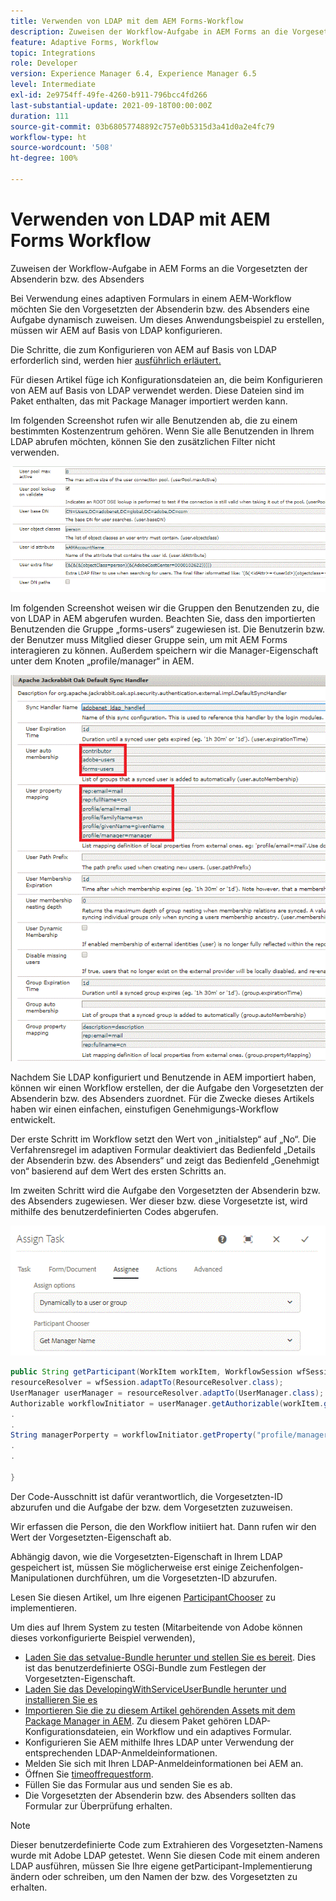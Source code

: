 ```yaml
---
title: Verwenden von LDAP mit dem AEM Forms-Workflow
description: Zuweisen der Workflow-Aufgabe in AEM Forms an die Vorgesetzten der Absenderin bzw. des Absenders
feature: Adaptive Forms, Workflow
topic: Integrations
role: Developer
version: Experience Manager 6.4, Experience Manager 6.5
level: Intermediate
exl-id: 2e9754ff-49fe-4260-b911-796bcc4fd266
last-substantial-update: 2021-09-18T00:00:00Z
duration: 111
source-git-commit: 03b68057748892c757e0b5315d3a41d0a2e4fc79
workflow-type: ht
source-wordcount: '508'
ht-degree: 100%

---
```


# Verwenden von LDAP mit AEM Forms Workflow

Zuweisen der Workflow-Aufgabe in AEM Forms an die Vorgesetzten der Absenderin bzw. des Absenders

Bei Verwendung eines adaptiven Formulars in einem AEM-Workflow möchten Sie den Vorgesetzten der Absenderin bzw. des Absenders eine Aufgabe dynamisch zuweisen. Um dieses Anwendungsbeispiel zu erstellen, müssen wir AEM auf Basis von LDAP konfigurieren.

Die Schritte, die zum Konfigurieren von AEM auf Basis von LDAP erforderlich sind, werden hier [ausführlich erläutert.](https://helpx.adobe.com/de/experience-manager/6-5/sites/administering/using/ldap-config.html)

Für diesen Artikel füge ich Konfigurationsdateien an, die beim Konfigurieren von AEM auf Basis von LDAP verwendet werden. Diese Dateien sind im Paket enthalten, das mit Package Manager importiert werden kann.

Im folgenden Screenshot rufen wir alle Benutzenden ab, die zu einem bestimmten Kostenzentrum gehören. Wenn Sie alle Benutzenden in Ihrem LDAP abrufen möchten, können Sie den zusätzlichen Filter nicht verwenden.

![LDAP-Konfiguration](assets/costcenterldap.gif)

Im folgenden Screenshot weisen wir die Gruppen den Benutzenden zu, die von LDAP in AEM abgerufen wurden. Beachten Sie, dass den importierten Benutzenden die Gruppe „forms-users“ zugewiesen ist. Die Benutzerin bzw. der Benutzer muss Mitglied dieser Gruppe sein, um mit AEM Forms interagieren zu können. Außerdem speichern wir die Manager-Eigenschaft unter dem Knoten „profile/manager“ in AEM.

![Sync-Handler](assets/synchandler.gif)

Nachdem Sie LDAP konfiguriert und Benutzende in AEM importiert haben, können wir einen Workflow erstellen, der die Aufgabe den Vorgesetzten der Absenderin bzw. des Absenders zuordnet. Für die Zwecke dieses Artikels haben wir einen einfachen, einstufigen Genehmigungs-Workflow entwickelt.

Der erste Schritt im Workflow setzt den Wert von „initialstep“ auf „No“. Die Verfahrensregel im adaptiven Formular deaktiviert das Bedienfeld „Details der Absenderin bzw. des Absenders“ und zeigt das Bedienfeld „Genehmigt von“ basierend auf dem Wert des ersten Schritts an.

Im zweiten Schritt wird die Aufgabe den Vorgesetzten der Absenderin bzw. des Absenders zugewiesen. Wer dieser bzw. diese Vorgesetzte ist, wird mithilfe des benutzerdefinierten Codes abgerufen.

![Aufgabe zuweisen](assets/assigntask.gif)

```java
public String getParticipant(WorkItem workItem, WorkflowSession wfSession, MetaDataMap arg2) throws WorkflowException{
resourceResolver = wfSession.adaptTo(ResourceResolver.class);
UserManager userManager = resourceResolver.adaptTo(UserManager.class);
Authorizable workflowInitiator = userManager.getAuthorizable(workItem.getWorkflow().getInitiator());
.
.
String managerPorperty = workflowInitiator.getProperty("profile/manager")[0].getString();
.
.

}
```

Der Code-Ausschnitt ist dafür verantwortlich, die Vorgesetzten-ID abzurufen und die Aufgabe der bzw. dem Vorgesetzten zuzuweisen.

Wir erfassen die Person, die den Workflow initiiert hat. Dann rufen wir den Wert der Vorgesetzten-Eigenschaft ab.

Abhängig davon, wie die Vorgesetzten-Eigenschaft in Ihrem LDAP gespeichert ist, müssen Sie möglicherweise erst einige Zeichenfolgen-Manipulationen durchführen, um die Vorgesetzten-ID abzurufen.

Lesen Sie diesen Artikel, um Ihre eigenen [ParticipantChooser](https://experienceleague.adobe.com/docs/experience-manager-learn/getting-started-wknd-tutorial-develop/overview.html?lang=de&amp;CID=RedirectAEMCommunityKautuk) zu implementieren.

Um dies auf Ihrem System zu testen (Mitarbeitende von Adobe können dieses vorkonfigurierte Beispiel verwenden),

* [Laden Sie das setvalue-Bundle herunter und stellen Sie es bereit](/help/forms/assets/common-osgi-bundles/SetValueApp.core-1.0-SNAPSHOT.jar). Dies ist das benutzerdefinierte OSGi-Bundle zum Festlegen der Vorgesetzten-Eigenschaft.
* [Laden Sie das DevelopingWithServiceUserBundle herunter und installieren Sie es](/help/forms/assets/common-osgi-bundles/DevelopingWithServiceUser.jar)
* [Importieren Sie die zu diesem Artikel gehörenden Assets mit dem Package Manager in AEM](assets/aem-forms-ldap.zip). Zu diesem Paket gehören LDAP-Konfigurationsdateien, ein Workflow und ein adaptives Formular.
* Konfigurieren Sie AEM mithilfe Ihres LDAP unter Verwendung der entsprechenden LDAP-Anmeldeinformationen.
* Melden Sie sich mit Ihren LDAP-Anmeldeinformationen bei AEM an.
* Öffnen Sie [timeoffrequestform](http://localhost:4502/content/dam/formsanddocuments/helpx/timeoffrequestform/jcr:content?wcmmode=disabled).
* Füllen Sie das Formular aus und senden Sie es ab.
* Die Vorgesetzten der Absenderin bzw. des Absenders sollten das Formular zur Überprüfung erhalten.

>[!NOTE]
>
>Dieser benutzerdefinierte Code zum Extrahieren des Vorgesetzten-Namens wurde mit Adobe LDAP getestet. Wenn Sie diesen Code mit einem anderen LDAP ausführen, müssen Sie Ihre eigene getParticipant-Implementierung ändern oder schreiben, um den Namen der bzw. des Vorgesetzten zu erhalten.
